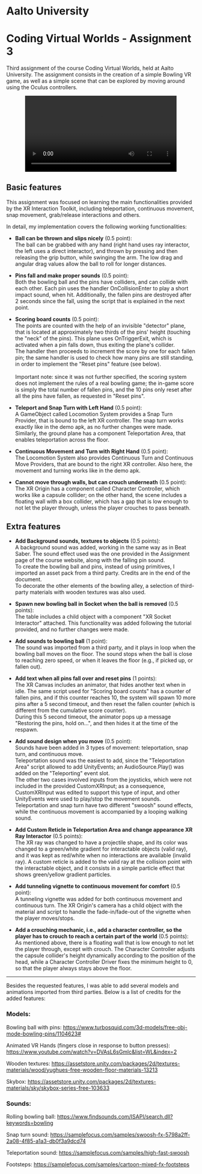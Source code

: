 # Aalto University
# Coding Virtual Worlds - Assignment 3

Third assignment of the course Coding Virtual Worlds, held at Aalto University. The assignment consists in the creation of a simple Bowling VR game, as well as a simple scene that can be explored by moving around using the Oculus controllers.

<div  align="center">
 <video src="https://github.com/alex-atanassov/cvw-vr-bowling/assets/79805163/677378d1-2f28-4f06-acdf-0fa594f86411" width="80%"/>
</div >

## Basic features

This assignment was focused on learning the main functionalities provided by the XR Interaction Toolkit, including teleportation, continuous movement, snap movement, grab/release interactions and others.

In detail, my implementation covers the following working functionalities:


- **Ball can be thrown and slips nicely** (0.5 point):<br>
The ball can be grabbed with any hand (right hand uses ray interactor, the left uses a direct interactor), and thrown by pressing and then releasing the grip button, while swinging the arm. The low drag and angular drag values allow the ball to roll for longer distances.

- **Pins fall and make proper sounds** (0.5 point):<br>
Both the bowling ball and the pins have colliders, and can collide with each other. Each pin uses the handler OnCollisionEnter to play a short impact sound, when hit.
Additionally, the fallen pins are destroyed after 2 seconds since the fall, using the script that is explained in the next point.

- **Scoring board counts** (0.5 point):<br>
The points are counted with the help of an invisible "detector" plane, that is located at approximately two thirds of the pins' height (touching the "neck" of the pins). This plane uses OnTriggerExit, which is activated when a pin falls down, thus exiting the plane's collider.<br>
The handler then proceeds to increment the score by one for each fallen pin; the same handler is used to check how many pins are still standing, in order to implement the "Reset pins" feature (see below).<br><br>
Important note: since it was not further specified, the scoring system does not implement the rules of a real bowling game; the in-game score is simply the total number of fallen pins, and the 10 pins only reset after all the pins have fallen, as requested in "Reset pins".

- **Teleport and Snap Turn with Left Hand** (0.5 point):<br>
A GameObject called Locomotion System provides a Snap Turn Provider, that is bound to the left XR controller. The snap turn works exactly like in the demo apk, as no further changes were made.<br>
Similarly, the ground plane has a component Teleportation Area, that enables teleportation across the floor.

- **Continuous Movement and Turn with Right Hand** (0.5 point):<br>
The Locomotion System also provides Continuous Turn and Continuous Move Providers, that are bound to the right XR controller. Also here, the movement and turning works like in the demo apk.

- **Cannot move through walls, but can crouch underneath** (0.5 point):<br>
The XR Origin has a component called Character Controller, which works like a capsule collider; on the other hand, the scene includes a floating wall with a box collider, which has a gap that is low enough to not let the player through, unless the player crouches to pass beneath.

## Extra features

- **Add Background sounds, textures to objects** (0.5 points):<br>
A background sound was added, working in the same way as in Beat Saber. The sound effect used was the one provided in the Assignment page of the course website, along with the falling pin sound.<br>
To create the bowling ball and pins, instead of using primitives, I imported an asset pack from a third party. Credits are in the end of the document.<br>
To decorate the other elements of the bowling alley, a selection of third-party materials with wooden textures was also used.

- **Spawn new bowling ball in Socket when the ball is removed** (0.5 points):<br>
The table includes a child object with a component "XR Socket Interactor" attached. This functionality was added following the tutorial provided, and no further changes were made.

- **Add sounds to bowling ball** (1 point):<br>
The sound was imported from a third party, and it plays in loop when the bowling ball moves on the floor. The sound stops when the ball is close to reaching zero speed, or when it leaves the floor (e.g., if picked up, or fallen out).

- **Add text when all pins fall over and reset pins** (1 points):<br>
The XR Canvas includes an animator, that hides another text when in idle. The same script used for "Scoring board counts" has a counter of fallen pins, and if this counter reaches 10, the system will spawn 10 more pins after a 5 second timeout, and then reset the fallen counter (which is different from the cumulative score counter).<br>
During this 5 second timeout, the animator pops up a message "Restoring the pins, hold on...", and then hides it at the time of the respawn.

- **Add sound design when you move** (0.5 point):<br>
Sounds have been added in 3 types of movement: teleportation, snap turn, and continuous move.<br>
Teleportation sound was the easiest to add, since the "Teleportation Area" script allowed to add UnityEvents; an AudioSource.Play() was added on the "Teleporting" event slot.<br>
The other two cases involved inputs from the joysticks, which were not included in the provided CustomXRInput; as a consequence, CustomXRInput was edited to support this type of input, and other UnityEvents were used to play/stop the movement sounds.<br>
Teleportation and snap turn have two different "swoosh" sound effects, while the continuous movement is accompanied by a looping walking sound.

- **Add Custom Reticle in Teleportation Area and change appearance XR Ray Interactor** (0.5 points):<br>
The XR ray was changed to have a projectile shape, and its color was changed to a green/white gradient for interactable objects (valid ray), and it was kept as red/white when no interactions are available (invalid ray). A custom reticle is added to the valid ray at the collision point with the interactable object, and it consists in a simple particle effect that shows green/yellow gradient particles.

- **Add tunneling vignette to continuous movement for comfort** (0.5 point):<br>
A tunneling vignette was added for both continuous movement and continuous turn. The XR Origin's camera has a child object with the material and script to handle the fade-in/fade-out of the vignette when the player moves/stops.

- **Add a crouching mechanic, i.e., add a character controller, so the player has to crouch to reach a certain part of the world** (0.5 points):<br>
As mentioned above, there is a floating wall that is low enough to not let the player through, except with crouch. The Character Controller adjusts the capsule collider's height dynamically according to the position of the head, while a Character Controller Driver fixes the minimum height to 0, so that the player always stays above the floor.


-------------------------------------------
Besides the requested features, I was able to add several models and animations imported from third parties. Below is a list of credits for the added features:

### Models:

Bowling ball with pins: https://www.turbosquid.com/3d-models/free-obj-mode-bowling-pins/1104623#

Animated VR Hands (fingers close in response to button presses): https://www.youtube.com/watch?v=DVAsL6sGmlc&list=WL&index=2

Wooden textures: https://assetstore.unity.com/packages/2d/textures-materials/wood/yughues-free-wooden-floor-materials-13213

Skybox: https://assetstore.unity.com/packages/2d/textures-materials/sky/skybox-series-free-103633


### Sounds:

Rolling bowling ball: https://www.findsounds.com/ISAPI/search.dll?keywords=bowling

Snap turn sound: https://samplefocus.com/samples/swoosh-fx-5798a2ff-2a08-4f85-a1a3-db0f3a9dcd74

Teleportation sound: https://samplefocus.com/samples/high-fast-swoosh

Footsteps: https://samplefocus.com/samples/cartoon-mixed-fx-footsteps
